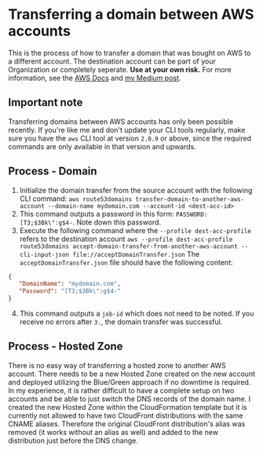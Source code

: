 # Transferring a domain between AWS accounts
This is the process of how to transfer a domain that was bought on AWS to a different account.
The destination account can be part of your Organization or completely seperate. **Use at your own risk.**
For more information, see the [AWS Docs](https://docs.aws.amazon.com/Route53/latest/DeveloperGuide/domain-transfer-between-aws-accounts.html) and [my Medium post](https://medium.com/@chris_nagy/the-journey-of-transferring-a-domain-to-another-aws-account-10293f901cb5).

## Important note
Transferring domains between AWS accounts has only been possible recently. If you're like me and don't update your CLI tools regularly, make sure you have the `aws` CLI tool at version `2.0.9` or above, since the required commands are only available in that version and upwards.

## Process - Domain
1. Initialize the domain transfer from the source account with the following CLI command:
`aws route53domains transfer-domain-to-another-aws-account --domain-name mydomain.com --account-id <dest-acc-id>`
2. This command outputs a password in this form: `PASSWORD: [T3;$3Bk\":g$4-`. Note down this password.
3. Execute the following command where the `--profile dest-acc-profile` refers to the destination account
`aws --profile dest-acc-profile route53domains accept-domain-transfer-from-another-aws-account --cli-input-json file://acceptDomainTransfer.json`
The `acceptDomainTransfer.json` file should have the following content:
```json
{
   "DomainName": "mydomain.com",
   "Password": "[T3;$3Bk\":g$4-"
}
```
4. This command outputs a `job-id` which does not need to be noted. If you receive no errors after `3.`, the domain transfer was successful.

## Process - Hosted Zone
There is no easy way of transferring a hosted zone to another AWS account. There needs to be a new Hosted Zone created on the new account and deployed utilizing the Blue/Green approach if no downtime is required. In my experience, it is rather difficult to have a complete setup on two accounts and be able to just switch the DNS records of the domain name. I created the new Hosted Zone within the CloudFormation template but it is currently not allowed to have two CloudFront distributions with the same CNAME aliases. Therefore the original CloudFront distribution's alias was removed (it works without an alias as well) and added to the new distribution just before the DNS change.
